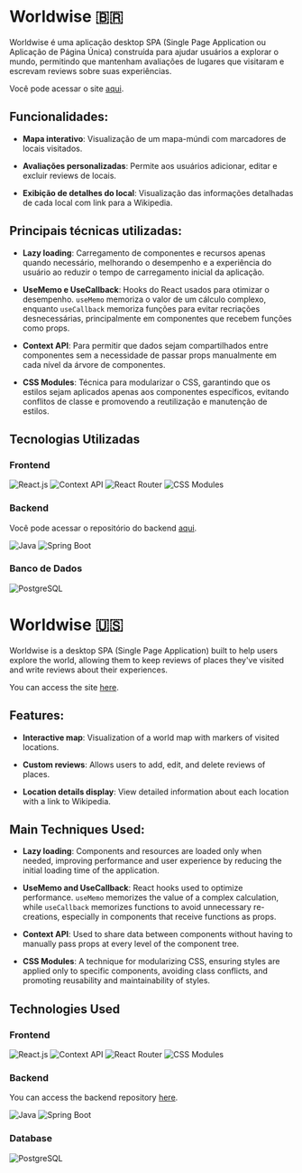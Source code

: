 # Worldwise 🇧🇷

Worldwise é uma aplicação desktop SPA (Single Page Application ou Aplicação de Página Única) construída para ajudar usuários a explorar o mundo, permitindo que mantenham avaliações de lugares que visitaram e escrevam reviews sobre suas experiências.

Você pode acessar o site [aqui](https://worldwise-5zic.onrender.com).

## Funcionalidades:

- **Mapa interativo**: Visualização de um mapa-múndi com marcadores de locais visitados.

- **Avaliações personalizadas**: Permite aos usuários adicionar, editar e excluir reviews de locais.

- **Exibição de detalhes do local**: Visualização das informações detalhadas de cada local com link para a Wikipedia.

## Principais técnicas utilizadas:

- **Lazy loading**: Carregamento de componentes e recursos apenas quando necessário, melhorando o desempenho e a experiência do usuário ao reduzir o tempo de carregamento inicial da aplicação.

- **UseMemo e UseCallback**: Hooks do React usados para otimizar o desempenho. `useMemo` memoriza o valor de um cálculo complexo, enquanto `useCallback` memoriza funções para evitar recriações desnecessárias, principalmente em componentes que recebem funções como props.

- **Context API**: Para permitir que dados sejam compartilhados entre componentes sem a necessidade de passar props manualmente em cada nível da árvore de componentes.

- **CSS Modules**: Técnica para modularizar o CSS, garantindo que os estilos sejam aplicados apenas aos componentes específicos, evitando conflitos de classe e promovendo a reutilização e manutenção de estilos.

  
## Tecnologias Utilizadas

### Frontend

![React.js](https://img.shields.io/badge/React.js-61DAFB?style=flat-square&logo=react&logoColor=black)
![Context API](https://img.shields.io/badge/Context%20API-61DAFB?style=flat-square&logo=react&logoColor=black)
![React Router](https://img.shields.io/badge/React%20Router-CA4245?style=flat-square&logo=react-router&logoColor=white)
![CSS Modules](https://img.shields.io/badge/CSS%20Modules-000000?style=flat-square&logo=css3&logoColor=white)

### Backend

Você pode acessar o repositório do backend [aqui](https://github.com/miguel-willians/Worldwise-REST-API).

![Java](https://img.shields.io/badge/Java-007396?style=flat-square&logo=java&logoColor=white)
![Spring Boot](https://img.shields.io/badge/Spring%20Boot-6DB33F?style=flat-square&logo=spring&logoColor=white)

### Banco de Dados

![PostgreSQL](https://img.shields.io/badge/PostgreSQL-336791?style=flat-square&logo=postgresql&logoColor=white)

# Worldwise 🇺🇸

Worldwise is a desktop SPA (Single Page Application) built to help users explore the world, allowing them to keep reviews of places they've visited and write reviews about their experiences.

You can access the site [here](https://worldwise-5zic.onrender.com).

## Features:

- **Interactive map**: Visualization of a world map with markers of visited locations.

- **Custom reviews**: Allows users to add, edit, and delete reviews of places.

- **Location details display**: View detailed information about each location with a link to Wikipedia.

## Main Techniques Used:

- **Lazy loading**: Components and resources are loaded only when needed, improving performance and user experience by reducing the initial loading time of the application.

- **UseMemo and UseCallback**: React hooks used to optimize performance. `useMemo` memorizes the value of a complex calculation, while `useCallback` memorizes functions to avoid unnecessary re-creations, especially in components that receive functions as props.

- **Context API**: Used to share data between components without having to manually pass props at every level of the component tree.

- **CSS Modules**: A technique for modularizing CSS, ensuring styles are applied only to specific components, avoiding class conflicts, and promoting reusability and maintainability of styles.

  
## Technologies Used

### Frontend

![React.js](https://img.shields.io/badge/React.js-61DAFB?style=flat-square&logo=react&logoColor=black)
![Context API](https://img.shields.io/badge/Context%20API-61DAFB?style=flat-square&logo=react&logoColor=black)
![React Router](https://img.shields.io/badge/React%20Router-CA4245?style=flat-square&logo=react-router&logoColor=white)
![CSS Modules](https://img.shields.io/badge/CSS%20Modules-000000?style=flat-square&logo=css3&logoColor=white)

### Backend

You can access the backend repository [here](https://github.com/miguel-willians/Worldwise-REST-API).

![Java](https://img.shields.io/badge/Java-007396?style=flat-square&logo=java&logoColor=white)
![Spring Boot](https://img.shields.io/badge/Spring%20Boot-6DB33F?style=flat-square&logo=spring&logoColor=white)

### Database

![PostgreSQL](https://img.shields.io/badge/PostgreSQL-336791?style=flat-square&logo=postgresql&logoColor=white)

